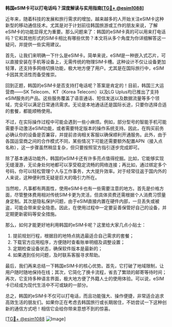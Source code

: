 **韩国eSIM卡可以打电话吗？深度解读与实用指南[[TG💪+ @esim1088](https://t.me/s/esim1088)]**

近年来，随着科技的发展和旅行需求的增加，越来越多的人开始关注eSIM卡这种新型的移动通信技术。尤其是对于计划前往韩国旅游或工作的朋友来说，了解eSIM卡的功能显得尤为重要。那么问题来了：韩国的eSIM卡真的可以用来打电话吗？它和其他形式的SIM卡相比有哪些优势？本文将从多个角度为你详细解答这一疑问，并提供一些实用建议。

首先，让我们来明确一下什么是eSIM卡。简单来说，eSIM是一种嵌入式芯片，可以直接安装在手机等设备上，无需传统的物理SIM卡槽。这种设计不仅让设备更加轻薄，还支持多网络切换功能，极大地方便了用户。尤其是在国际旅行中，eSIM卡因其灵活性而备受推崇。

回到正题，韩国的eSIM卡是否支持打电话呢？答案是肯定的！目前，韩国三大运营商——SK Telecom、KT（Korea Telecom）以及LG Uplus均已推出了支持eSIM服务的产品。这些服务覆盖了语音通话、短信发送以及数据流量等多个领域，完全可以满足日常通讯需求。无论是本地通话还是国际长途，只要你选择合适的套餐，都能顺畅使用。

不过，在实际操作过程中可能会遇到一些小麻烦。例如，部分型号的智能手机可能需要手动激活eSIM功能，或者需要特定版本的操作系统支持。因此，在购买前务必确认你的设备是否兼容，并提前咨询相关客服以确保顺利开通服务。此外，由于各国运营商之间的合作模式不同，某些情况下可能还需要额外配置APN（接入点名称），这一步骤虽然稍显复杂，但只要按照官方指引逐步完成即可。

除了基本通话功能外，韩国的eSIM卡还有许多亮点值得挖掘。比如，它能够实现无缝漫游，无论身处何地都可以享受稳定流畅的网络连接；再比如，通过绑定多个号码，你可以轻松管理个人与工作事务，大大提升效率。对于经常往返于国内外的人来说，这种便利性无疑是巨大的吸引力所在。

当然啦，凡事都有两面性，使用eSIM卡也有一些需要注意的地方。首先是价格方面，尽管整体费用相对传统SIM卡更为灵活，但具体资费还需根据个人消费习惯量身定制。其次是隐私保护问题，由于eSIM直接内置在硬件内部，一旦丢失或被盗，可能会带来安全隐患。因此，在使用过程中一定要妥善保管好自己的设备，并定期更新密码等安全措施。

那么，如何才能更好地利用韩国的eSIM卡呢？这里给大家几点小贴士：
1. 提前规划行程，根据目的地特点挑选最适合自己需求的套餐；
2. 下载官方应用程序，方便随时查看账单明细及调整设置；
3. 定期检查设备状态，确保软件版本是最新的；
4. 如果遇到任何问题，及时联系客服寻求帮助。

最后，我们再来总结一下韩国eSIM卡的核心优势。首先，它打破了地域限制，让用户随时随地保持在线；其次，它简化了换卡流程，省去了繁琐的邮寄等待时间；再次，它支持多种语言界面，极大地方便了外籍人士的使用体验。可以说，eSIM卡已经成为现代生活中不可或缺的一部分。

总之，韩国的eSIM卡不仅可以打电话，而且功能强大、操作便捷，非常适合追求高效生活的朋友们。如果你正在考虑去韩国旅行或长期居住，不妨尝试一下这种创新的通信方式吧！相信它会给你带来意想不到的惊喜。

[[TG💪+ @esim1088](https://t.me/s/esim1088) ![Image](https://i.postimg.cc/4NQfJmqS/Snipaste-2025-05-13-00-14-12.png)]